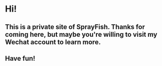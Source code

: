 # Hi!

## This is a private site of SprayFish. Thanks for coming here, but maybe you're willing to visit my Wechat account to learn more.
## Have fun!
